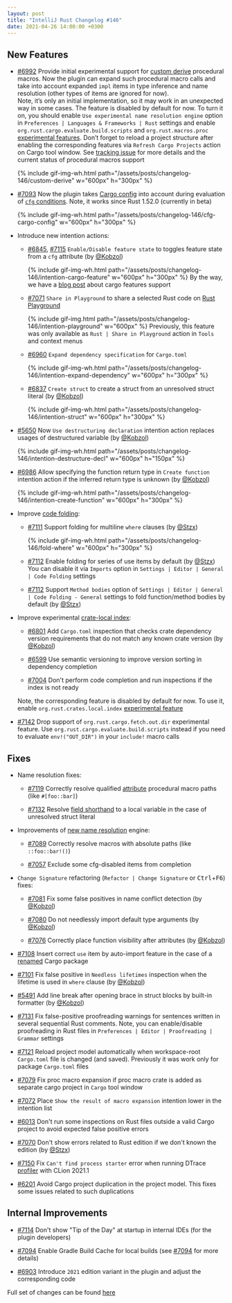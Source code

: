 ```yaml
---
layout: post
title: "IntelliJ Rust Changelog #146"
date: 2021-04-26 14:00:00 +0300
---
```



## New Features

* [#6992] Provide initial experimental support for [custom derive]
  procedural macros. Now the plugin can expand such procedural macro calls and take into account expanded `impl` items
  in type inference and name resolution (other types of items are ignored for now).<br/>
  Note, it’s only an initial implementation,
  so it may work in an unexpected way in some cases. The feature is disabled by default for now. To turn it on, you
  should enable `Use experimental name resolution engine` option in `Preferences | Languages & Frameworks | Rust`
  settings and enable `org.rust.cargo.evaluate.build.scripts` and `org.rust.macros.proc` [experimental features][experimental features].
  Don’t forget to reload a project structure after enabling the corresponding features via `Refresh Cargo Projects`
  action on Cargo tool window. See [tracking issue](https://github.com/intellij-rust/intellij-rust/issues/6908) for
  more details and the current status of procedural macros support

  {% include gif-img-wh.html path="/assets/posts/changelog-146/custom-derive" w="600px" h="300px" %}

* [#7093] Now the plugin takes [Cargo config] into account during evaluation of [`cfg` conditions][cfg].
  Note, it works since Rust 1.52.0 (currently in beta)

  {% include gif-img-wh.html path="/assets/posts/changelog-146/cfg-cargo-config" w="600px" h="300px" %}

* Introduce new intention actions:

  * [#6845], [#7115] `Enable/Disable feature state` to toggles feature state from a `cfg` attribute (by [@Kobzol])

    {% include gif-img-wh.html path="/assets/posts/changelog-146/intention-cargo-feature" w="600px" h="300px" %}
    By the way, we have a [blog post][cargo features blogpost] about cargo features support

  * [#7071] `Share in Playground` to share a selected Rust code on [Rust Playground](https://play.rust-lang.org)

    {% include gif-img.html path="/assets/posts/changelog-146/intention-playground" w="600px" %}
    Previously, this feature was only available as `Rust | Share in Playground` action in `Tools` and context menus

  * [#6960] `Expand dependency specification` for `Cargo.toml`

    {% include gif-img-wh.html path="/assets/posts/changelog-146/intention-expand-dependency" w="600px" h="300px" %}

  * [#6837] `Create struct` to create a struct from an unresolved struct literal (by [@Kobzol])

    {% include gif-img-wh.html path="/assets/posts/changelog-146/intention-struct" w="600px" h="300px" %}

* [#5650] Now `Use destructuring declaration` intention action replaces usages of destructured variable (by [@Kobzol])

  {% include gif-img-wh.html path="/assets/posts/changelog-146/intention-destructure-decl" w="600px" h="150px" %}

* [#6986] Allow specifying the function return type in `Create function` intention action if the inferred return type
  is unknown (by [@Kobzol])

  {% include gif-img-wh.html path="/assets/posts/changelog-146/intention-create-function" w="600px" h="300px" %}

* Improve [code folding]:

  * [#7111] Support folding for multiline `where` clauses (by [@Stzx])

    {% include gif-img-wh.html path="/assets/posts/changelog-146/fold-where" w="600px" h="300px" %}

  * [#7112] Enable folding for series of use items by default (by [@Stzx])<br>
    You can disable it via `Imports` option in `Settings | Editor | General | Code Folding` settings

  * [#7112] Support `Method bodies` option of `Settings | Editor | General | Code Folding - General` settings
    to fold function/method bodies by default (by [@Stzx])

* Improve experimental [crate-local index](https://github.com/intellij-rust/intellij-rust/issues/6463):

  * [#6801] Add `Cargo.toml` inspection that checks crate dependency version requirements that do not match any known
    crate version (by [@Kobzol])

  * [#6599] Use semantic versioning to improve version sorting in dependency completion

  * [#7004] Don't perform code completion and run inspections if the index is not ready

  Note, the corresponding feature is disabled by default for now. To use it, enable
  `org.rust.crates.local.index` [experimental feature][experimental features]

* [#7142] Drop support of `org.rust.cargo.fetch.out.dir` experimental feature.
  Use `org.rust.cargo.evaluate.build.scripts` instead if you need to evaluate
  `env!("OUT_DIR")` in your `include!` macro calls

## Fixes

* Name resolution fixes:

  * [#7119] Correctly resolve qualified [attribute](https://doc.rust-lang.org/reference/procedural-macros.html#attribute-macros)
    procedural macro paths (like `#[foo::bar]`)

  * [#7132] Resolve [field shorthand](https://doc.rust-lang.org/edition-guide/rust-2018/data-types/field-init-shorthand.html)
    to a local variable in the case of unresolved struct literal

* Improvements of [new name resolution](https://github.com/intellij-rust/intellij-rust/issues/6217) engine:

  * [#7089] Correctly resolve macros with absolute paths (like `::foo::bar!()`)

  * [#7057] Exclude some cfg-disabled items from completion

* `Change Signature` refactoring (`Refactor | Change Signature` or <kbd>Ctrl</kbd>+<kbd>F6</kbd>) fixes:

  * [#7081] Fix some false positives in name conflict detection (by [@Kobzol])

  * [#7080] Do not needlessly import default type arguments (by [@Kobzol])

  * [#7076] Correctly place function visibility after attributes (by [@Kobzol])

* [#7108] Insert correct `use` item by auto-import feature in the case of a
  [renamed](https://doc.rust-lang.org/cargo/reference/specifying-dependencies.html#renaming-dependencies-in-cargotoml)
  Cargo package

* [#7101] Fix false positive in `Needless lifetimes` inspection when the lifetime is used in `where` clause (by [@Kobzol])

* [#5491] Add line break after opening brace in struct blocks by built-in formatter (by [@Kobzol])

* [#7131] Fix false-positive proofreading warnings for sentences written in several sequential Rust comments.
  Note, you can enable/disable proofreading in Rust files in `Preferences | Editor | Proofreading | Grammar` settings

* [#7121] Reload project model automatically when workspace-root `Cargo.toml` file is changed (and saved).
  Previously it was work only for package `Cargo.toml` files

* [#7079] Fix proc macro expansion if proc macro crate is added as separate cargo project in `Cargo` tool window

* [#7072] Place `Show the result of macro expansion` intention lower in the intention list

* [#6013] Don't run some inspections on Rust files outside a valid Cargo project to avoid expected false positive errors

* [#7070] Don't show errors related to Rust edition if we don't known the edition (by [@Stzx])

* [#7150] Fix `Can't find process starter` error when running DTrace
  [profiler](https://plugins.jetbrains.com/plugin/8182-rust/docs/rust-profiler.html) with CLion 2021.1

* [#6201] Avoid Cargo project duplication in the project model. This fixes some issues related to such duplications

## Internal Improvements

* [#7114] Don't show "Tip of the Day" at startup in internal IDEs (for the plugin developers)

* [#7094] Enable Gradle Build Cache for local builds
  (see [#7094](https://github.com/intellij-rust/intellij-rust/pull/7094) for more details)

* [#6903] Introduce `2021` edition variant in the plugin and adjust the corresponding code

Full set of changes can be found [here](https://github.com/intellij-rust/intellij-rust/milestone/54?closed=1)

[@Kobzol]: https://github.com/Kobzol
[@Stzx]: https://github.com/Stzx

[#5491]: https://github.com/intellij-rust/intellij-rust/pull/5491
[#5650]: https://github.com/intellij-rust/intellij-rust/pull/5650
[#6013]: https://github.com/intellij-rust/intellij-rust/pull/6013
[#6201]: https://github.com/intellij-rust/intellij-rust/pull/6201
[#6599]: https://github.com/intellij-rust/intellij-rust/pull/6599
[#6801]: https://github.com/intellij-rust/intellij-rust/pull/6801
[#6837]: https://github.com/intellij-rust/intellij-rust/pull/6837
[#6845]: https://github.com/intellij-rust/intellij-rust/pull/6845
[#6903]: https://github.com/intellij-rust/intellij-rust/pull/6903
[#6960]: https://github.com/intellij-rust/intellij-rust/pull/6960
[#6986]: https://github.com/intellij-rust/intellij-rust/pull/6986
[#6992]: https://github.com/intellij-rust/intellij-rust/pull/6992
[#7004]: https://github.com/intellij-rust/intellij-rust/pull/7004
[#7046]: https://github.com/intellij-rust/intellij-rust/pull/7046
[#7057]: https://github.com/intellij-rust/intellij-rust/pull/7057
[#7070]: https://github.com/intellij-rust/intellij-rust/pull/7070
[#7071]: https://github.com/intellij-rust/intellij-rust/pull/7071
[#7072]: https://github.com/intellij-rust/intellij-rust/pull/7072
[#7076]: https://github.com/intellij-rust/intellij-rust/pull/7076
[#7079]: https://github.com/intellij-rust/intellij-rust/pull/7079
[#7080]: https://github.com/intellij-rust/intellij-rust/pull/7080
[#7081]: https://github.com/intellij-rust/intellij-rust/pull/7081
[#7089]: https://github.com/intellij-rust/intellij-rust/pull/7089
[#7093]: https://github.com/intellij-rust/intellij-rust/pull/7093
[#7094]: https://github.com/intellij-rust/intellij-rust/pull/7094
[#7100]: https://github.com/intellij-rust/intellij-rust/pull/7100
[#7101]: https://github.com/intellij-rust/intellij-rust/pull/7101
[#7108]: https://github.com/intellij-rust/intellij-rust/pull/7108
[#7111]: https://github.com/intellij-rust/intellij-rust/pull/7111
[#7112]: https://github.com/intellij-rust/intellij-rust/pull/7112
[#7114]: https://github.com/intellij-rust/intellij-rust/pull/7114
[#7115]: https://github.com/intellij-rust/intellij-rust/pull/7115
[#7119]: https://github.com/intellij-rust/intellij-rust/pull/7119
[#7121]: https://github.com/intellij-rust/intellij-rust/pull/7121
[#7131]: https://github.com/intellij-rust/intellij-rust/pull/7131
[#7132]: https://github.com/intellij-rust/intellij-rust/pull/7132
[#7142]: https://github.com/intellij-rust/intellij-rust/pull/7142
[#7150]: https://github.com/intellij-rust/intellij-rust/pull/7150

[custom derive]: https://doc.rust-lang.org/reference/procedural-macros.html#derive-macros
[experimental features]: https://plugins.jetbrains.com/plugin/8182-rust/docs/rust-faq.html#experimental-features
[Cargo config]: https://doc.rust-lang.org/cargo/reference/config.html
[cfg]: https://doc.rust-lang.org/reference/conditional-compilation.html
[cargo features blogpost]: https://blog.jetbrains.com/clion/2020/10/intellij-rust-new-functionality-for-cargo-features/
[code folding]: https://www.jetbrains.com/help/idea/working-with-source-code.html#code_folding
